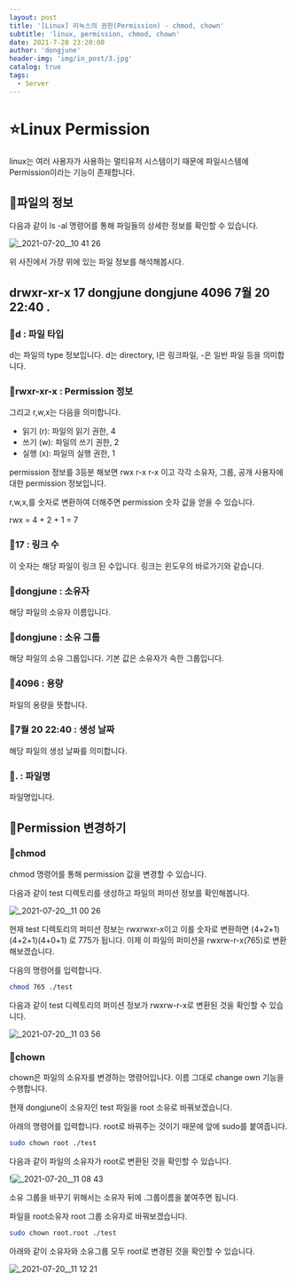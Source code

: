```yaml
---
layout: post
title: '[Linux] 리눅스의 권한(Permission) - chmod, chown'
subtitle: 'linux, permission, chmod, chown'
date: 2021-7-20 23:20:00
author: 'dongjune'
header-img: 'img/in_post/3.jpg'
catalog: true
tags:
  - Server
---
```


# ⭐️Linux Permission

linux는 여러 사용자가 사용하는 멀티유저 시스템이기 때문에 파일시스템에 Permission이라는 기능이 존재합니다.

## 🐝파일의 정보

다음과 같이 ls -al 명령어를 통해 파일들의 상세한 정보를 확인할 수 있습니다.

![_2021-07-20__10 41 26](https://user-images.githubusercontent.com/53213397/126340286-f948763c-9c00-49ed-8eb5-7e81b701da7e.png)

위 사진에서 가장 위에 있는 파일 정보를 해석해봅시다.

## drwxr-xr-x 17 dongjune dongjune 4096 7월 20 22:40 .

### 🌱d : 파일 타입

d는 파일의 type 정보입니다. d는 directory, l은 링크파일, -은 일반 파일 등을 의미합니다.

### 🌱rwxr-xr-x : Permission 정보

그리고 r,w,x는 다음을 의미합니다.

- 읽기 (r): 파일의 읽기 권한, 4
- 쓰기 (w): 파일의 쓰기 권한, 2
- 실행 (x): 파일의 실행 권한, 1

permission 정보를 3등분 해보면 rwx r-x r-x 이고 각각 소유자, 그룹, 공개 사용자에 대한 permission 정보입니다.

r,w,x,를 숫자로 변환하여 더해주면 permission 숫자 값을 얻을 수 있습니다.

rwx = 4 + 2 + 1 = 7

### 🌱17 : 링크 수

이 숫자는 해당 파일이 링크 된 수입니다. 링크는 윈도우의 바로가기와 같습니다.

### 🌱dongjune : 소유자

해당 파일의 소유자 이름입니다.

### 🌱dongjune : 소유 그룹

해당 파일의 소유 그룹입니다. 기본 값은 소유자가 속한 그룹입니다.

### 🌱4096 : 용량

파일의 용량을 뜻합니다.

### 🌱7월 20 22:40 : 생성 날짜

해당 파일의 생성 날짜를 의미합니다.

### 🌱. : 파일명

파일명입니다.

## 🐝Permission 변경하기

### 🌱chmod

chmod 명령어를 통해 permission 값을 변경할 수 있습니다.

다음과 같이 test 디렉토리를 생성하고 파일의 퍼미션 정보를 확인해봅니다.

![_2021-07-20__11 00 26](https://user-images.githubusercontent.com/53213397/126340294-5a9d52ff-1dfe-4686-9164-c0ffdbe39498.png)

현재 test 디렉토리의 퍼미션 정보는 rwxrwxr-x이고 이를 숫자로 변환하면 (4+2+1)(4+2+1)(4+0+1) 로 775가 됩니다. 이제 이 파일의 퍼미션을 rwxrw-r-x(765)로 변환해보겠습니다.

다음의 명령어를 입력합니다.

```bash
chmod 765 ./test
```

다음과 같이 test 디렉토리의 퍼미션 정보가 rwxrw-r-x로 변환된 것을 확인할 수 있습니다.

![_2021-07-20__11 03 56](https://user-images.githubusercontent.com/53213397/126340299-7f078980-ec6d-473c-aacd-88dbc55808ef.png)

### 🌱chown

chown은 파일의 소유자를 변경하는 명령어입니다. 이름 그대로 change own 기능을 수행합니다.

현재 dongjune이 소유자인 test 파일을 root 소유로 바꿔보겠습니다.

아래의 명령어를 입력합니다. root로 바꿔주는 것이기 때문에 앞에 sudo를 붙여줍니다.

```bash
sudo chown root ./test
```

다음과 같이 파일의 소유자가 root로 변환된 것을 확인할 수 있습니다.

!![_2021-07-20__11 08 43](https://user-images.githubusercontent.com/53213397/126340301-157e9f52-9a33-43d2-b57e-e12a23b8f56a.png)

소유 그룹을 바꾸기 위해서는 소유자 뒤에 .그룹이름을 붙여주면 됩니다.

파일을 root소유자 root 그룹 소유자로 바꿔보겠습니다.

```bash
sudo chown root.root ./test
```

아래와 같이 소유자와 소유그룹 모두 root로 변경된 것을 확인할 수 있습니다.

![_2021-07-20__11 12 21](https://user-images.githubusercontent.com/53213397/126340303-2c91f7c9-a6cd-4811-bfa1-61c1db14f4ea.png)
